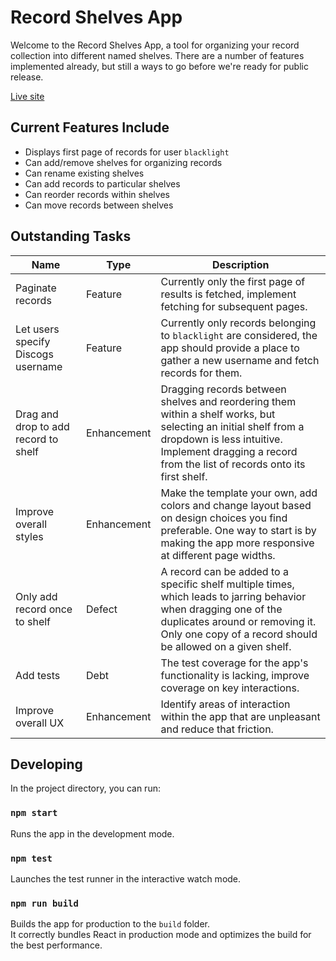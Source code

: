 # Record Shelves App

Welcome to the Record Shelves App, a tool for organizing your record collection into different named shelves. There are a number of features implemented already, but still a ways to go before we're ready for public release.

[Live site](https://record-shelves.netlify.app/)

## Current Features Include

- Displays first page of records for user `blacklight`
- Can add/remove shelves for organizing records
- Can rename existing shelves
- Can add records to particular shelves
- Can reorder records within shelves
- Can move records between shelves

## Outstanding Tasks

| Name | Type | Description |
| --- | --- | --- |
| Paginate records | Feature | Currently only the first page of results is fetched, implement fetching for subsequent pages. |
| Let users specify Discogs username | Feature | Currently only records belonging to `blacklight` are considered, the app should provide a place to gather a new username and fetch records for them.
| Drag and drop to add record to shelf | Enhancement | Dragging records between shelves and reordering them within a shelf works, but selecting an initial shelf from a dropdown is less intuitive. Implement dragging a record from the list of records onto its first shelf. |
| Improve overall styles | Enhancement | Make the template your own, add colors and change layout based on design choices you find preferable. One way to start is by making the app more responsive at different page widths. |
| Only add record once to shelf | Defect | A record can be added to a specific shelf multiple times, which leads to jarring behavior when dragging one of the duplicates around or removing it. Only one copy of a record should be allowed on a given shelf.
| Add tests | Debt | The test coverage for the app's functionality is lacking, improve coverage on key interactions. |
| Improve overall UX | Enhancement | Identify areas of interaction within the app that are unpleasant and reduce that friction. |

## Developing

In the project directory, you can run:

### `npm start`

Runs the app in the development mode.

### `npm test`

Launches the test runner in the interactive watch mode.

### `npm run build`

Builds the app for production to the `build` folder.\
It correctly bundles React in production mode and optimizes the build for the best performance.
